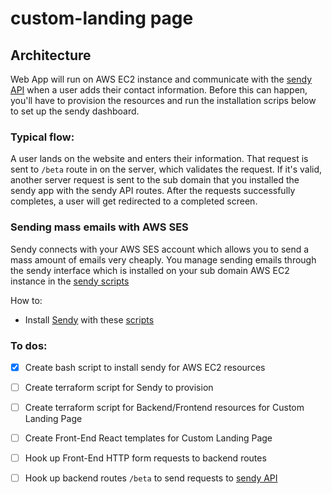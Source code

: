 # custom-landing page

## Architecture 

Web App will run on AWS EC2 instance and communicate with the [sendy API](https://sendy.co/api)
when a user adds their contact information. Before this can happen, you'll have to provision the 
resources and run the installation scrips below to set up the sendy dashboard. 

### Typical flow:
A user lands on the website and enters their information. That request is sent to `/beta` route
in on the server, which validates the request. If it's valid, another server request is sent to the
sub domain that you installed the sendy app with the sendy API routes. After the requests successfully
completes, a user will get redirected to a completed screen. 


### Sending mass emails with AWS SES
Sendy connects with your AWS SES account which allows you to send a mass amount of emails very cheaply.
You manage sending emails through the sendy interface which is installed on your sub domain AWS EC2 instance
in the [sendy scripts](./sendy_installation_scripts) 

How to:
- Install [Sendy](https://sendy.co/) with these [scripts](./sendy_installation_scripts)


### To dos:
- [x] Create bash script to install sendy for AWS EC2 resources 
- [ ] Create terraform script for Sendy to provision
- [ ] Create terraform script for Backend/Frontend resources for Custom Landing Page
- [ ] Create Front-End React templates for Custom Landing Page
- [ ] Hook up Front-End HTTP form requests to backend routes
- [ ] Hook up backend routes `/beta` to send requests to [sendy API](https://sendy.co/api)

